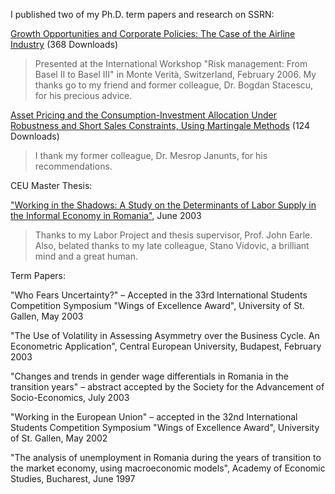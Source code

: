 I published two of my Ph.D. term papers and research on SSRN: 

[Growth Opportunities and Corporate Policies: The Case of the Airline Industry](https://ssrn.com/abstract=886764) (368 Downloads)
> Presented at the International Workshop "Risk management: From Basel II to Basel III" in Monte Verità, Switzerland, February 2006.
> My thanks go to my friend and former colleague, Dr. Bogdan Stacescu, for his precious advice.

[Asset Pricing and the Consumption-Investment Allocation Under Robustness and Short Sales Constraints, Using Martingale Methods](https://ssrn.com/abstract=935033) (124 Downloads)
> I thank my former colleague, Dr. Mesrop Janunts, for his recommendations.

CEU Master Thesis:

["Working in the Shadows: A Study on the Determinants of Labor Supply in the Informal Economy in Romania"](http://www.econus.ma.ceu.hu/?q=node/5), June 2003
> Thanks to my Labor Project and thesis supervisor, Prof. John Earle.
> Also, belated thanks to my late colleague, Stano Vidovic, a brilliant mind and a great human. 

Term Papers:

"Who Fears Uncertainty?" – Accepted in the 33rd International Students Competition Symposium "Wings of Excellence Award", University of St. Gallen, May 2003

"The Use of Volatility in Assessing Asymmetry over the Business Cycle. An Econometric Application", Central European University, Budapest, February 2003

"Changes and trends in gender wage differentials in Romania in the transition years" – abstract accepted by the Society for the Advancement of Socio-Economics, July 2003

"Working in the European Union" – accepted in the 32nd International Students Competition Symposium "Wings of Excellence Award", University of St. Gallen, May 2002

"The analysis of unemployment in Romania during the years of transition to the market economy, using macroeconomic models", Academy of Economic Studies, Bucharest, June 1997